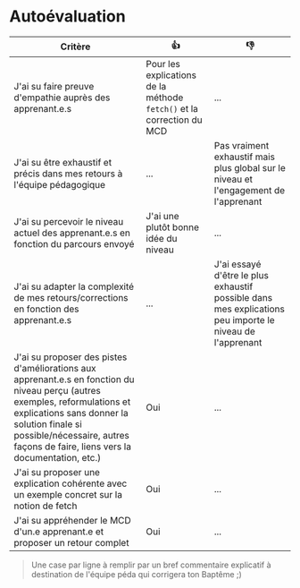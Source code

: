 # Autoévaluation

| Critère | 👍 | 👎 |
| ---------------- | ---------------- | ---------------- | 
| J'ai su faire preuve d'empathie auprès des apprenant.e.s | Pour les explications de la méthode `fetch()` et la correction du MCD | ... |
| J'ai su être exhaustif et précis dans mes retours à l'équipe pédagogique | ... | Pas vraiment exhaustif mais plus global sur le niveau et l'engagement de l'apprenant |
| J'ai su percevoir le niveau actuel des apprenant.e.s en fonction du parcours envoyé | J'ai une plutôt bonne idée du niveau | ... |
| J'ai su adapter la complexité de mes retours/corrections en fonction des apprenant.e.s  | ... | J'ai essayé d'être le plus exhaustif possible dans mes explications peu importe le niveau de l'apprenant |
| J'ai su proposer des pistes d'améliorations aux apprenant.e.s en fonction du niveau perçu (autres exemples, reformulations et explications sans donner la solution finale si possible/nécessaire, autres façons de faire, liens vers la documentation, etc.) | Oui | ... |
| J'ai su proposer une explication cohérente avec un exemple concret sur la notion de fetch | Oui | ... |
| J'ai su appréhender le MCD d'un.e apprenant.e et proposer un retour complet | Oui | ... |

> Une case par ligne à remplir par un bref commentaire explicatif à destination de l'équipe péda qui corrigera ton Baptême ;)